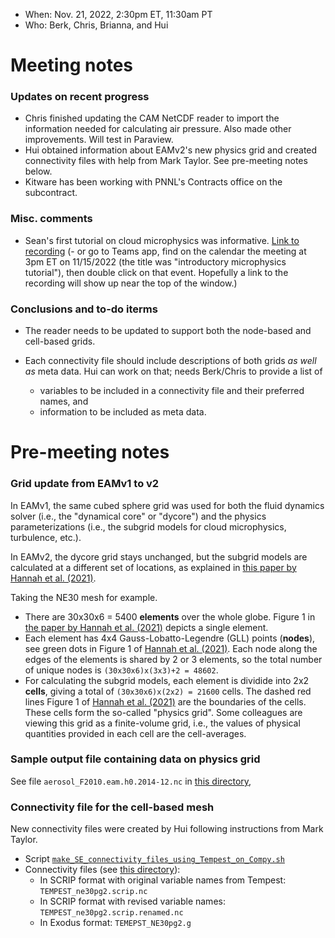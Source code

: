 - When: Nov. 21, 2022, 2:30pm ET, 11:30am PT
- Who: Berk, Chris, Brianna, and Hui

# Meeting notes


### Updates on recent progress

- Chris finished updating the CAM NetCDF reader to import the information needed for calculating air pressure. Also made other improvements. Will test in Paraview.
- Hui obtained information about EAMv2's new physics grid and created connectivity files with help from Mark Taylor. See pre-meeting notes below.
- Kitware has been working with PNNL's Contracts office on the subcontract.

### Misc. comments

- Sean's first tutorial on cloud microphysics was informative. 
  [Link to recording](https://pnnl-my.sharepoint.com/personal/sean_santos_pnnl_gov/_layouts/15/stream.aspx?id=%2Fpersonal%2Fsean%5Fsantos%5Fpnnl%5Fgov%2FDocuments%2FRecordings%2FPAESCAL%20Microphysics%20Meeting%2D20221115%5F120632%2DMeeting%20Recording%2Emp4&ga=1) (- or go to Teams app, find on the calendar the meeting at 3pm ET on 11/15/2022 (the title was "introductory microphysics tutorial"), then double click on that event. Hopefully a link to the recording will show up near the top of the window.)

### Conclusions and to-do iterms

- The reader needs to be updated to support both the node-based and cell-based grids.
- Each connectivity file should include descriptions of both grids _as well as_ meta data. Hui can work on that; needs Berk/Chris to provide a list of 
  
    - variables to be included in a connectivity file and their preferred names, and
    - information to be included as meta data.


# Pre-meeting notes


### Grid update from EAMv1 to v2

In EAMv1, the same cubed sphere grid was used for both the fluid dynamics solver (i.e., the "dynamical core" or "dycore") and the physics parameterizations (i.e., the subgrid models for cloud microphysics, turbulence, etc.).

In EAMv2, the dycore grid stays unchanged, but the subgrid models are calculated at a different set of locations, as explained in [this paper by Hannah et al. (2021)](https://agupubs.onlinelibrary.wiley.com/doi/full/10.1029/2020MS002419).

Taking the NE30 mesh for example.

- There are 30x30x6 = 5400 **elements** over the whole globe. Figure 1 in [the paper by Hannah et al. (2021)](https://agupubs.onlinelibrary.wiley.com/doi/full/10.1029/2020MS002419) depicts a single element.
- Each element has 4x4 Gauss-Lobatto-Legendre (GLL) points (**nodes**), see green dots in Figure 1 of [Hannah et al. (2021)](https://agupubs.onlinelibrary.wiley.com/doi/full/10.1029/2020MS002419). Each node along the edges of the elements is shared by 2 or 3 elements, so the total number of unique nodes is `(30x30x6)x(3x3)+2 = 48602`.
- For calculating the subgrid models, each element is dividide into 2x2 **cells**, giving a total of `(30x30x6)x(2x2) = 21600` cells. The dashed red lines Figure 1 of [Hannah et al. (2021)](https://agupubs.onlinelibrary.wiley.com/doi/full/10.1029/2020MS002419) are the boundaries of the cells. These cells form the so-called "physics grid". Some colleagues are viewing this grid as a finite-volume grid, i.e., the values of physical quantities provided in each cell are the cell-averages. 




### Sample output file containing data on physics grid

See file `aerosol_F2010.eam.h0.2014-12.nc` in [this directory](https://compy-dtn.pnl.gov/wanh895/ParaView_EAM/cubed_sphere/EAMv2/), 

### Connectivity file for the cell-based mesh

New connectivity files were created by Hui following instructions from Mark Taylor.

- Script [`make_SE_connectivity_files_using_Tempest_on_Compy.sh`](https://github.com/PAESCAL-SciDAC5/task-notes-visualization/blob/main/e3sm-how-to/make_SE_connectivity_files_using_Tempest_on_Compy.sh)
- Connectivity files (see [this directory](https://compy-dtn.pnl.gov/wanh895/ParaView_EAM/cubed_sphere/EAMv2/)):
  - In SCRIP format with original variable names from Tempest: `TEMPEST_ne30pg2.scrip.nc`
  - In SCRIP format with revised variable names: `TEMPEST_ne30pg2.scrip.renamed.nc`
  - In Exodus format: `TEMEPST_NE30pg2.g`


